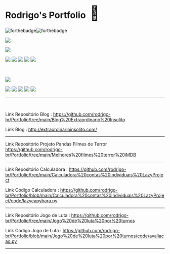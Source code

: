 # Rodrigo's Portfolio &nbsp;<span style='font-size:45px;'>&#128054;</span>


![forthebadge](https://forthebadge.com/images/badges/built-with-love.svg)![forthebadge](https://forthebadge.com/images/badges/made-with-python.svg)



![](https://img.shields.io/static/v1?label=Language&message=Python&color=blue)


![](https://img.shields.io/static/v1?label=GUI&message=Tkinter&color=blue)


![](https://img.shields.io/static/v1?label=Libraries&message=Pandas&color=blue) ![](https://img.shields.io/static/v1?label=&message=Numpy&color=blue) ![](https://img.shields.io/static/v1?label=&message=Matplotlib&color=blue) ![](https://img.shields.io/static/v1?label=&message=Seaborn&color=blue) ![](https://img.shields.io/static/v1?label=&message=Scikit&nbsp;Learn&color=blue)


<br>


![](https://img.shields.io/static/v1?label=Blog&message=Jekyll&color=red)


![](https://img.shields.io/static/v1?label=Template&message=Mínima&color=red) ![](https://img.shields.io/static/v1?label=&message=Gemfile&color=red) ![](https://img.shields.io/static/v1?label=&message=Ruby&color=red) ![](https://img.shields.io/static/v1?label=&message=Markdown&color=red) ![](https://img.shields.io/static/v1?label=&message=HTML&color=red)



<hr>
<br>

Link Repositório Blog : https://github.com/rodrigo-br/Portfolio/tree/main/Blog%20Extraordinario%20Insolito

Link Blog : http://extraordinarioinsolito.com/


<hr>

Link Repositório Projeto Pandas Filmes de Terror https://github.com/rodrigo-br/Portfolio/tree/main/Melhores%20filmes%20terror%20iMDB

<hr>

Link Repositório Calculadora : https://github.com/rodrigo-br/Portfolio/tree/main/Calculadora%20contas%20individuais%20LazyProject

Link Código Calculadora : https://github.com/rodrigo-br/Portfolio/blob/main/Calculadora%20contas%20individuais%20LazyProject/code/lazycapybara.py

<hr>

Link Repositório Jogo de Luta : https://github.com/rodrigo-br/Portfolio/tree/main/Jogo%20de%20luta%20por%20turnos

Link Código Jogo de Luta : https://github.com/rodrigo-br/Portfolio/blob/main/Jogo%20de%20luta%20por%20turnos/code/avaliacao.py

<hr>

